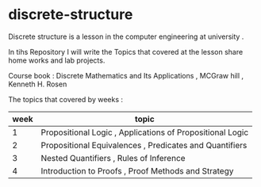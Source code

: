 # discrete-structure
Discrete structure is a lesson in the computer engineering at university  .


In tihs Repository I will write the Topics that covered at the lesson share home works and lab projects.

Course book : 
Discrete Mathematics and Its Applications , MCGraw hill , Kenneth H. Rosen


The topics that covered by weeks :
 
| week  | topic |
| ------------- | ------------- |
| 1  | Propositional Logic , Applications of Propositional Logic  |
| 2  | Propositional Equivalences , Predicates and Quantifiers  |
| 3  | Nested Quantifiers , Rules of Inference  |
| 4  | Introduction to Proofs , Proof Methods and Strategy  |
